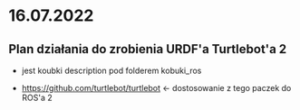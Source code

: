 # 16.07.2022

## Plan działania do zrobienia URDF'a Turtlebot'a 2
* jest koubki description pod folderem kobuki_ros

* https://github.com/turtlebot/turtlebot <- dostosowanie z tego paczek do ROS'a 2

